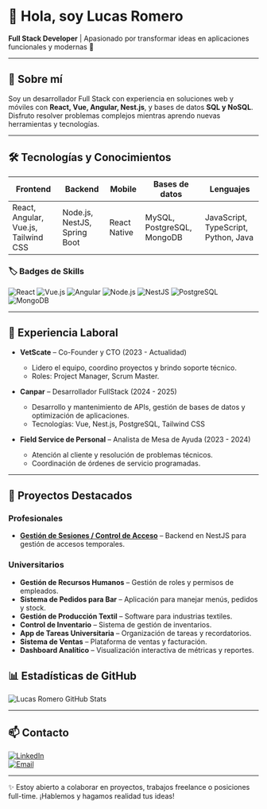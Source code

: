 # 👋 Hola, soy Lucas Romero

**Full Stack Developer** | Apasionado por transformar ideas en aplicaciones funcionales y modernas 🚀

---

## 🔹 Sobre mí

Soy un desarrollador Full Stack con experiencia en soluciones web y móviles con **React, Vue, Angular, Nest.js**, y bases de datos **SQL y NoSQL**.  
Disfruto resolver problemas complejos mientras aprendo nuevas herramientas y tecnologías.  

---

## 🛠️ Tecnologías y Conocimientos

| Frontend | Backend | Mobile | Bases de datos | Lenguajes |
|----------|--------|--------|---------------|-----------|
| React, Angular, Vue.js, Tailwind CSS | Node.js, NestJS, Spring Boot | React Native | MySQL, PostgreSQL, MongoDB | JavaScript, TypeScript, Python, Java |

### 🏷️ Badges de Skills

![React](https://img.shields.io/badge/-React-61DAFB?style=flat&logo=react&logoColor=000)
![Vue.js](https://img.shields.io/badge/-Vue.js-42b883?style=flat&logo=vue.js&logoColor=fff)
![Angular](https://img.shields.io/badge/-Angular-DD0031?style=flat&logo=angular&logoColor=fff)
![Node.js](https://img.shields.io/badge/-Node.js-339933?style=flat&logo=node.js&logoColor=fff)
![NestJS](https://img.shields.io/badge/-NestJS-E0234E?style=flat&logo=nestjs&logoColor=fff)
![PostgreSQL](https://img.shields.io/badge/-PostgreSQL-336791?style=flat&logo=postgresql&logoColor=fff)
![MongoDB](https://img.shields.io/badge/-MongoDB-47A248?style=flat&logo=mongodb&logoColor=fff)

---

## 💼 Experiencia Laboral

- **VetScate** – Co-Founder y CTO (2023 - Actualidad)  
  - Lidero el equipo, coordino proyectos y brindo soporte técnico.  
  - Roles: Project Manager, Scrum Master.

- **Canpar** – Desarrollador FullStack (2024 - 2025)  
  - Desarrollo y mantenimiento de APIs, gestión de bases de datos y optimización de aplicaciones.  
  - Tecnologías: Vue, Nest.js, PostgreSQL, Tailwind CSS

- **Field Service de Personal** – Analista de Mesa de Ayuda (2023 - 2024)  
  - Atención al cliente y resolución de problemas técnicos.  
  - Coordinación de órdenes de servicio programadas.

---

## 🚀 Proyectos Destacados

### Profesionales

- **[Gestión de Sesiones / Control de Acceso](#)** – Backend en NestJS para gestión de accesos temporales.   

### Universitarios

- **Gestión de Recursos Humanos** – Gestión de roles y permisos de empleados.  
- **Sistema de Pedidos para Bar** – Aplicación para manejar menús, pedidos y stock.  
- **Gestión de Producción Textil** – Software para industrias textiles.  
- **Control de Inventario** – Sistema de gestión de inventarios.  
- **App de Tareas Universitaria** – Organización de tareas y recordatorios.  
- **Sistema de Ventas** – Plataforma de ventas y facturación.  
- **Dashboard Analítico** – Visualización interactiva de métricas y reportes.  


## 📊 Estadísticas de GitHub

![Lucas Romero GitHub Stats](https://github-readme-stats.vercel.app/api?username=LucasRomero07&show_icons=true&theme=radical)

---

## 📫 Contacto

[![LinkedIn](https://img.shields.io/badge/-LinkedIn-0A66C2?style=flat&logo=linkedin&logoColor=white)](https://www.linkedin.com/in/lucasromerodev/)  
[![Email](https://img.shields.io/badge/-Email-D14836?style=flat&logo=gmail&logoColor=white)](mailto:lucas111romero@gmail.com)
 

---

✨ Estoy abierto a colaborar en proyectos, trabajos freelance o posiciones full-time. ¡Hablemos y hagamos realidad tus ideas!
